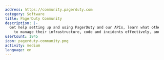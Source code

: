 ```yaml
---
address: https://community.pagerduty.com
category: Software
title: PagerDuty Community
description: |-
  Get help setting up and using PagerDuty and our APIs, learn what others are doing
    to manage their infrastructure, code and incidents effectively, and more.
userCount: 1845
icon: pagerduty-community.png
activity: medium
language: en
---
```

